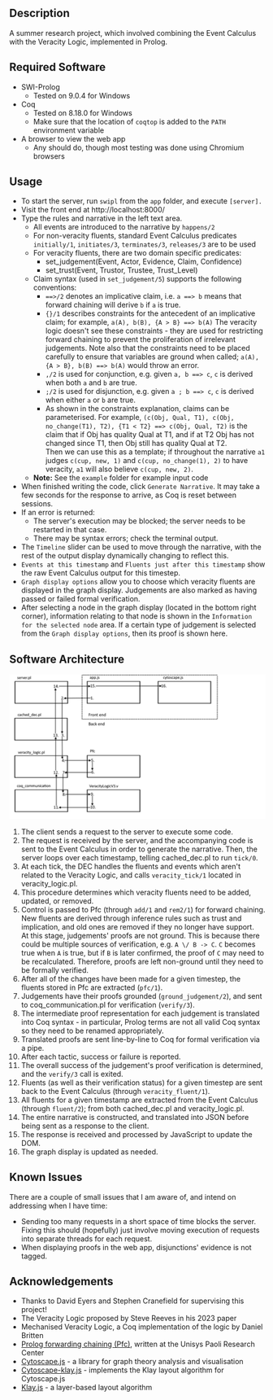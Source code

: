 ## Description
A summer research project, which involved combining the Event Calculus with the Veracity Logic, implemented in Prolog.

## Required Software
- SWI-Prolog
    - Tested on 9.0.4 for Windows
- Coq
    - Tested on 8.18.0 for Windows
    - Make sure that the location of `coqtop` is added to the `PATH` environment variable
- A browser to view the web app
    - Any should do, though most testing was done using Chromium browsers

## Usage
- To start the server, run `swipl` from the `app` folder, and execute `[server].`
- Visit the front end at http://localhost:8000/
- Type the rules and narrative in the left text area.
    - All events are introduced to the narrative by `happens/2`
    - For non-veracity fluents, standard Event Calculus predicates `initially/1`, `initiates/3`, `terminates/3`, `releases/3` are to be used
    - For veracity fluents, there are two domain specific predicates:
        - set_judgement(Event, Actor, Evidence, Claim, Confidence)
        - set_trust(Event, Trustor, Trustee, Trust_Level)
    - Claim syntax (used in `set_judgement/5`) supports the following conventions:
        - `==>/2` denotes an implicative claim, i.e. `a ==> b` means that forward chaining will derive `b` if `a` is true.
        - `{}/1` describes constraints for the antecedent of an implicative claim; for example, `a(A), b(B), {A > B} ==> b(A)`
            The veracity logic doesn't see these constraints - they are used for restricting forward chaining to prevent the proliferation of irrelevant judgements. Note also that the constraints need to be placed carefully to ensure that variables are ground when called; `a(A), {A > B}, b(B) ==> b(A)` would throw an error.
        - `,/2` is used for conjunction, e.g. given `a, b ==> c`, `c` is derived when both `a` and `b` are true.
        - `;/2` is used for disjunction, e.g. given `a ; b ==> c`, `c` is derived when either `a` or `b` are true.
        - As shown in the constraints explanation, claims can be parameterised. For example, `(c(Obj, Qual, T1), c(Obj, no_change(T1), T2), {T1 < T2} ==> c(Obj, Qual, T2)` is the claim that if Obj has quality Qual at T1, and if at T2 Obj has not changed since T1, then Obj still has quality Qual at T2. <br> Then we can use this as a template; if throughout the narrative `a1` judges `c(cup, new, 1)` and `c(cup, no_change(1), 2)` to have veracity, `a1` will also believe `c(cup, new, 2)`.
    - **Note:** See the `example` folder for example input code
- When finished writing the code, click `Generate Narrative`. It may take a few seconds for the response to arrive, as Coq is reset between sessions.
- If an error is returned:
    - The server's execution may be blocked; the server needs to be restarted in that case.
    - There may be syntax errors; check the terminal output.
- The `Timeline` slider can be used to move through the narrative, with the rest of the output display dynamically changing to reflect this.
- `Events at this timestamp` and `Fluents just after this timestamp` show the raw Event Calculus output for this timestep.
- `Graph display options` allow you to choose which veracity fluents are displayed in the graph display. Judgements are also marked as having passed or failed formal verification.
- After selecting a node in the graph display (located in the bottom right corner), information relating to that node is shown in the `Information for the selected node` area. If a certain type of judgement is selected from the `Graph display options`, then its proof is shown here.

## Software Architecture
![Depiction of software architecture](architecture.png)
1. The client sends a request to the server to execute some code.
2. The request is received by the server, and the accompanying code is sent to the Event Calculus in order to generate the narrative. Then, the server loops over each timestamp, telling cached_dec.pl to run `tick/0`.
3. At each tick, the DEC handles the fluents and events which aren't related to the Veracity Logic, and calls `veracity_tick/1` located in veracity_logic.pl.
4. This procedure determines which veracity fluents need to be added, updated, or removed.
5. Control is passed to Pfc (through `add/1` and `rem2/1`) for forward chaining. New fluents are derived through inference rules such as trust and implication, and old ones are removed if they no longer have support. <br> At this stage, judgements' proofs are not ground. This is because there could be multiple sources of verification, e.g. `A \/ B -> C`. `C` becomes true when `A` is true, but if `B` is later confirmed, the proof of `C` may need to be recalculated. Therefore, proofs are left non-ground until they need to be formally verified.
6. After all of the changes have been made for a given timestep, the fluents stored in Pfc are extracted (`pfc/1`).
7. Judgements have their proofs grounded (`ground_judgement/2`), and sent to coq_communication.pl for verification (`verify/3`).
8. The intermediate proof representation for each judgement is translated into Coq syntax - in particular, Prolog terms are not all valid Coq syntax so they need to be renamed appropriately.
9. Translated proofs are sent line-by-line to Coq for formal verification via a pipe.
10. After each tactic, success or failure is reported.
11. The overall success of the judgement's proof verification is determined, and the `verify/3` call is exited.
12. Fluents (as well as their verification status) for a given timestep are sent back to the Event Calculus (through `veracity_fluent/1`).
13. All fluents for a given timestamp are extracted from the Event Calculus (through `fluent/2`); from both cached_dec.pl and veracity_logic.pl.
14. The entire narrative is constructed, and translated into JSON before being sent as a response to the client.
15. The response is received and processed by JavaScript to update the DOM.
16. The graph display is updated as needed.

## Known Issues
There are a couple of small issues that I am aware of, and intend on addressing when I have time:
- Sending too many requests in a short space of time blocks the server. Fixing this should (hopefully) just involve moving execution of requests into separate threads for each request.
- When displaying proofs in the web app, disjunctions' evidence is not tagged.

## Acknowledgements
- Thanks to David Eyers and Stephen Cranefield for supervising this project!
- The Veracity Logic proposed by Steve Reeves in his 2023 paper
- Mechanised Veracity Logic, a Coq implementation of the logic by Daniel Britten
- [Prolog forwarding chaining (Pfc)](https://github.com/finin/pfc), written at the Unisys Paoli Research Center
- [Cytoscape.js](https://js.cytoscape.org/) - a library for graph theory analysis and visualisation
- [Cytoscape-klay.js](https://github.com/cytoscape/cytoscape.js-klay) - implements the Klay layout algorithm for Cytoscape.js
- [Klay.js](https://github.com/kieler/klayjs) - a layer-based layout algorithm
